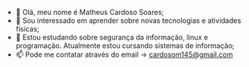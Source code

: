 - 👋 Olá, meu nome é Matheus Cardoso Soares;
- 👀 Sou interessado em aprender sobre novas tecnologias e atividades físicas;
- 🌱 Estou estudando sobre segurança da informação, linux e programação. Atualmente estou cursando sistemas de informação;
- 📫 Pode me contatar através do email -> cardosom145@gmail.com
